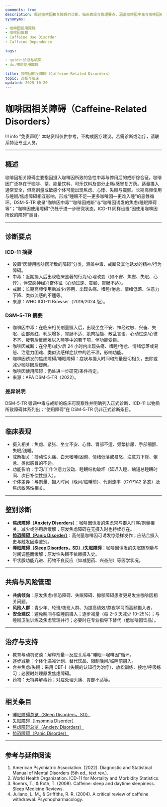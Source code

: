 ```yaml
---
comments: true
description: 概述咖啡因相关障碍的诊断、临床表现与管理要点，涵盖咖啡因中毒与咖啡因戒断，并说明与睡眠/焦虑障碍的密切关系
synonyms:

- 咖啡因使用障碍
- 咖啡因依赖
- Caffeine Use Disorder
- Caffeine Dependence

tags:

- guide:诊断与临床
- dx:物质使用障碍

title: 咖啡因相关障碍（Caffeine-Related Disorders）
topic: 诊断与临床
updated: 2025-10-20
---
```


# 咖啡因相关障碍（Caffeine-Related Disorders）

!!! info "免责声明"
    本站资料仅供参考，不构成医疗建议。若需诊断或治疗，请联系持证专业人员。

---

## 概述

咖啡因相关障碍主要指因摄入咖啡因所致的急性中毒与停用后的戒断综合征。咖啡因广泛存在于咖啡、茶、能量饮料、可乐饮料及部分止痛/感冒复方药。适量摄入通常安全，但高剂量或敏感个体可能出现焦虑、心悸、失眠与震颤。长期高频使用与睡眠/焦虑障碍相互影响，形成“睡眠不足—更多咖啡因—更难入睡”的恶性循环。DSM-5-TR 收录“咖啡因中毒”“咖啡因戒断”与“咖啡因诱发的焦虑/睡眠障碍等”；“咖啡因使用障碍”仍处于进一步研究状态。ICD-11 同样设置“因使用咖啡因所致的障碍”类目。

---

## 诊断要点

### ICD-11 摘要

- 设置“因使用咖啡因所致的障碍”分类，涵盖中毒、戒断及其他诱发的精神/行为障碍。
- 中毒：近期摄入后出现临床显著的行为/心理改变（如不安、焦虑、失眠、心悸），伴交感神经兴奋体征（心动过速、震颤、胃肠不适）。
- 戒断：长期高频使用后减少/停用，出现头痛、嗜睡/倦怠、情绪低落、注意力下降、类似流感的不适等。
- 来源：WHO ICD-11 Browser（2019/2024 版）。

### DSM-5-TR 摘要

- 咖啡因中毒：在临床相关剂量摄入后，出现坐立不安、神经过敏、兴奋、失眠、面部潮红、利尿增多、胃肠不适、肌肉抽搐、散乱言语、心动过速/心律不齐、疲劳后反而难以入睡等中的若干项，伴功能受损。
- 咖啡因戒断：在停用/减少后 24 小时内出现头痛、嗜睡/倦怠、情绪低落或易怒、注意力困难、类似流感样症状中的若干项，影响功能。
- 咖啡因诱发的焦虑障碍/睡眠障碍：症状与摄入时间和剂量密切相关，去除或减少咖啡因后缓解。
- 咖啡因使用障碍：仍处进一步研究/条件待定。
- 来源：APA DSM-5-TR（2022）。

### 差异说明

DSM-5-TR 强调中毒与戒断的临床可观察性并明确列入正式诊断，ICD-11 以物质所致障碍体系列出；“使用障碍”在 DSM-5-TR 仍非正式诊断条目。

---

## 临床表现

- 摄入相关：焦虑、紧张、坐立不安、心悸、胃部不适、频繁排尿、手部细颤、失眠/浅睡。
- 戒断相关：搏动性头痛、白天嗜睡/困倦、情绪低落或易怒、注意力下降、倦怠、类似感冒的不适。
- 功能影响：学习/工作注意力波动、睡眠结构破坏（延迟入睡、缩短总睡眠时间、次日补偿性摄入）。
- 个体差异：与剂量、摄入时间（晚间/临睡前）、代谢速率（CYP1A2 多态）及焦虑敏感性相关。

---

## 鉴别诊断

- [**焦虑障碍（Anxiety Disorders）**](Anxiety-Disorders.md)：咖啡因诱发的焦虑常与摄入时序/剂量相关，减少或停用后缓解；原发焦虑障碍在无摄入时也持续存在。
- [**惊恐障碍（Panic Disorder）**](Panic-Disorder.md)：高剂量咖啡因可诱发惊恐样发作；应结合摄入史与触发因素鉴别。
- **[睡眠障碍（Sleep Disorders，SD）](Sleep-Disorders-SD.md)/[失眠障碍](Insomnia-Disorder.md)**：咖啡因诱发的失眠随剂量与时间调整而缓解；原发性失眠不依赖摄入史。
- 甲状腺功能亢进、药物不良反应（如减肥药、兴奋剂）等医学状况。

---

## 共病与风险管理

- **共病倾向**：原发焦虑/惊恐障碍、失眠障碍、抑郁障碍患者更易发生咖啡因相关问题。
- **风险人群**：青少年、轮班/夜班人群、为提高绩效/熬夜学习而高频摄入者。
- **安全建议**：避免晚间与临睡前摄入；逐步减量（每 2–3 天减少 10–25%）；与睡眠卫生训练及焦虑管理并行；必要时在专业指导下替代（低咖啡因饮品）。

---

## 治疗与支持

- 教育与动机访谈：解释剂量—反应关系与“睡眠—咖啡因”循环。
- 逐步减量：个体化递减计划、替代饮品、限制晚间/临睡前摄入。
- 合并焦虑/失眠：采用 CBT-I（失眠的认知行为治疗）、放松训练、接地/呼吸练习；必要时处理原发焦虑障碍。
- 药物：无特异解毒药；对症处理头痛、胃部不适等。

---

## 相关条目

- [睡眠障碍总览（Sleep Disorders，SD）](Sleep-Disorders-SD.md)
- [失眠障碍（Insomnia Disorder）](Insomnia-Disorder.md)
- [焦虑障碍总览（Anxiety Disorders）](Anxiety-Disorders.md)
- [惊恐障碍（Panic Disorder）](Panic-Disorder.md)

---

## 参考与延伸阅读

1. American Psychiatric Association. (2022). Diagnostic and Statistical Manual of Mental Disorders (5th ed., text rev.).
2. World Health Organization. ICD-11 for Mortality and Morbidity Statistics.
3. Roehrs, T., & Roth, T. (2008). Caffeine: sleep and daytime sleepiness. Sleep Medicine Reviews.
4. Juliano, L. M., & Griffiths, R. R. (2004). A critical review of caffeine withdrawal. Psychopharmacology.
